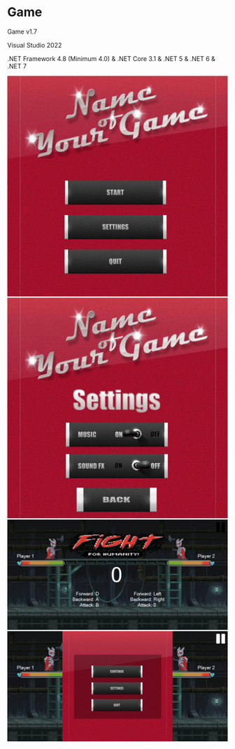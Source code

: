 # Game
  <p>Game v1.7</p>
  <p>Visual Studio 2022</p>
  <p>.NET Framework 4.8 (Minimum 4.0) & .NET Core 3.1 & .NET 5 & .NET 6 & .NET 7</p>
  <img src=".screenshots/UI_1.png" />
  <img src=".screenshots/UI_2.png" />
  <img src=".screenshots/UI_3.png" />
  <img src=".screenshots/UI_4.png" />